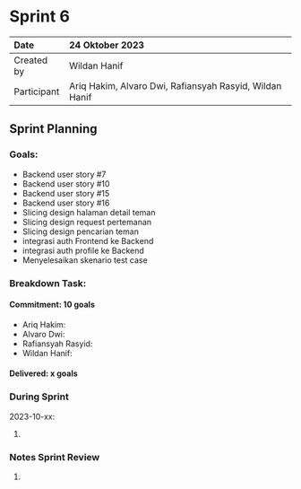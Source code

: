 # Sprint 6

| Date        | 24 Oktober 2023                                         |
| :---------- | :------------------------------------------------------ |
| Created by  | Wildan Hanif                                            |
| Participant | Ariq Hakim, Alvaro Dwi, Rafiansyah Rasyid, Wildan Hanif |

## Sprint Planning

### Goals:

- Backend user story #7
- Backend user story #10
- Backend user story #15
- Backend user story #16
- Slicing design halaman detail teman
- Slicing design request pertemanan
- Slicing design pencarian teman
- integrasi auth Frontend ke Backend
- integrasi auth profile ke Backend
- Menyelesaikan skenario test case

### Breakdown Task:

#### Commitment: 10 goals

- Ariq Hakim:
- Alvaro Dwi:
- Rafiansyah Rasyid:
- Wildan Hanif:

#### Delivered: x goals

### During Sprint

2023-10-xx:

1.

### Notes Sprint Review

1.
